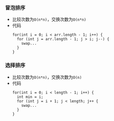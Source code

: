 ### 冒泡排序
- 比较次数为`O(n*n)`，交换次数为`O(n*n)`
- 代码
  ```
  for(int i = 0; i < arr.length - 1; i++) {
    for (int j = arr.length - 1; j > i; j--) {
      swap...
    }
  }
  ```

### 选择排序
- 比较次数为`O(n*n)`，交换次数为`O(n)`
- 代码
  ```
  for(int i = 0; i < length - 1; i++) {
    int min = i;
    for (int j = i + 1; j < length; j++ {
      swap...
    }
  }
  ```
